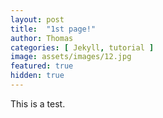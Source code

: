 ```yaml
---
layout: post
title:  "1st page!"
author: Thomas
categories: [ Jekyll, tutorial ]
image: assets/images/12.jpg
featured: true
hidden: true
---
```


This is a test.